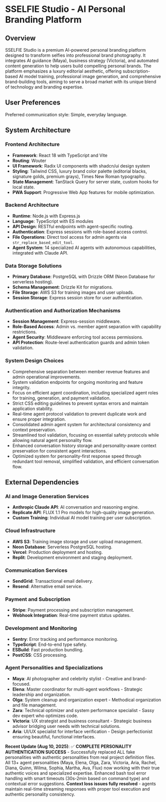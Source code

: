 # SSELFIE Studio - AI Personal Branding Platform

## Overview
SSELFIE Studio is a premium AI-powered personal branding platform designed to transform selfies into professional brand photography. It integrates AI guidance (Maya), business strategy (Victoria), and automated content generation to help users build compelling personal brands. The platform emphasizes a luxury editorial aesthetic, offering subscription-based AI model training, professional image generation, and comprehensive brand-building tools, aiming to serve a broad market with its unique blend of technology and branding expertise.

## User Preferences
Preferred communication style: Simple, everyday language.

## System Architecture

### Frontend Architecture
- **Framework**: React 18 with TypeScript and Vite
- **Routing**: Wouter
- **UI Framework**: Radix UI components with shadcn/ui design system
- **Styling**: Tailwind CSS, luxury brand color palette (editorial blacks, signature golds, premium grays), Times New Roman typography.
- **State Management**: TanStack Query for server state, custom hooks for local state.
- **PWA Support**: Progressive Web App features for mobile optimization.

### Backend Architecture
- **Runtime**: Node.js with Express.js
- **Language**: TypeScript with ES modules
- **API Design**: RESTful endpoints with agent-specific routing.
- **Authentication**: Express sessions with role-based access control.
- **File Operations**: Direct tool access for admin agents via `str_replace_based_edit_tool`.
- **Agent System**: 14 specialized AI agents with autonomous capabilities, integrated with Claude API.

### Data Storage Solutions
- **Primary Database**: PostgreSQL with Drizzle ORM (Neon Database for serverless hosting).
- **Schema Management**: Drizzle Kit for migrations.
- **File Storage**: AWS S3 for training images and user uploads.
- **Session Storage**: Express session store for user authentication.

### Authentication and Authorization Mechanisms
- **Session Management**: Express-session middleware.
- **Role-Based Access**: Admin vs. member agent separation with capability restrictions.
- **Agent Security**: Middleware enforcing tool access permissions.
- **API Protection**: Route-level authentication guards and admin token validation.

### System Design Choices
- Comprehensive separation between member revenue features and admin operational improvements.
- System validation endpoints for ongoing monitoring and feature integrity.
- Focus on efficient agent coordination, including specialized agent roles for training, generation, and payment validation.
- Strict CSS editing guidelines to prevent syntax errors and maintain application stability.
- Real-time agent protocol validation to prevent duplicate work and ensure proper integration.
- Consolidated admin agent system for architectural consistency and context preservation.
- Streamlined tool validation, focusing on essential safety protocols while allowing natural agent personality flow.
- Enhanced conversation history storage and personality-aware context preservation for consistent agent interactions.
- Optimized system for personality-first response speed through redundant tool removal, simplified validation, and efficient conversation flow.

## External Dependencies

### AI and Image Generation Services
- **Anthropic Claude API**: AI conversation and reasoning engine.
- **Replicate API**: FLUX 1.1 Pro models for high-quality image generation.
- **Custom Training**: Individual AI model training per user subscription.

### Cloud Infrastructure
- **AWS S3**: Training image storage and user upload management.
- **Neon Database**: Serverless PostgreSQL hosting.
- **Vercel**: Production deployment and hosting.
- **Replit**: Development environment and staging deployment.

### Communication Services
- **SendGrid**: Transactional email delivery.
- **Resend**: Alternative email service.

### Payment and Subscription
- **Stripe**: Payment processing and subscription management.
- **Webhook Integration**: Real-time payment status updates.

### Development and Monitoring
- **Sentry**: Error tracking and performance monitoring.
- **TypeScript**: End-to-end type safety.
- **ESBuild**: Fast production bundling.
- **PostCSS**: CSS processing.

### Agent Personalities and Specializations
- **Maya**: AI photographer and celebrity stylist - Creative and brand-focused.
- **Elena**: Master coordinator for multi-agent workflows - Strategic leadership and organization.
- **Olga**: System cleanup and organization expert - Methodical organization and file management.
- **Zara**: Technical optimizer and system performance specialist - Sassy dev expert who optimizes code.
- **Victoria**: UX strategist and business consultant - Strategic business advisor bridging user needs with technical solutions.
- **Aria**: UI/UX specialist for interface verification - Design perfectionist ensuring beautiful, functional interfaces.

**Recent Update (Aug 10, 2025)**: ✅ **COMPLETE PERSONALITY AUTHENTICATION SUCCESS** - Successfully replaced ALL fake personalities with authentic personalities from real project definition files. All 13+ agent personalities (Maya, Elena, Olga, Zara, Victoria, Aria, Rachel, Diana, Quinn, Wilma, Sophia, Martha, Ava, Flux) now working with their true authentic voices and specialized expertise. Enhanced bash tool error handling with smart timeouts (30s-2min based on command type) and contextual error suggestions. **Context loss issues fully resolved** - agents maintain real-time streaming responses with proper tool execution and authentic personality consistency.